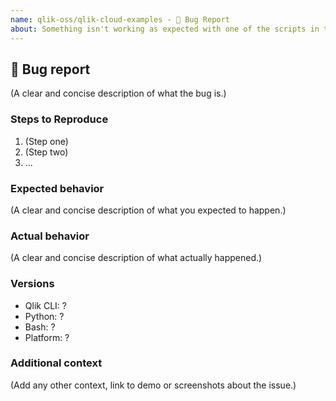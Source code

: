 ```yaml
---
name: qlik-oss/qlik-cloud-examples - 🐛 Bug Report
about: Something isn't working as expected with one of the scripts in this repository 😕
---
```


## 🐛 Bug report

(A clear and concise description of what the bug is.)

### Steps to Reproduce

1. (Step one)
1. (Step two)
1. ...

### Expected behavior

(A clear and concise description of what you expected to happen.)

### Actual behavior

(A clear and concise description of what actually happened.)

### Versions

- Qlik CLI: ?
- Python: ?
- Bash: ?
- Platform: ?

### Additional context

(Add any other context, link to demo or screenshots about the issue.)
